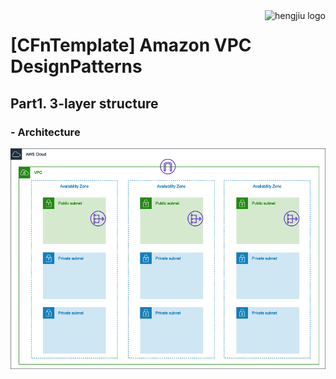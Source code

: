 <a href="https://www.hengjiu.jp">
    <img src="https://www.hengjiu.jp/img/retina/header_logo@2x.jpg" alt="hengjiu logo" title="hengjiu" align="right" height="50" />
</a>

# [CFnTemplate] Amazon VPC DesignPatterns

## Part1. 3-layer structure
### - Architecture
![](./img/architecture.png)